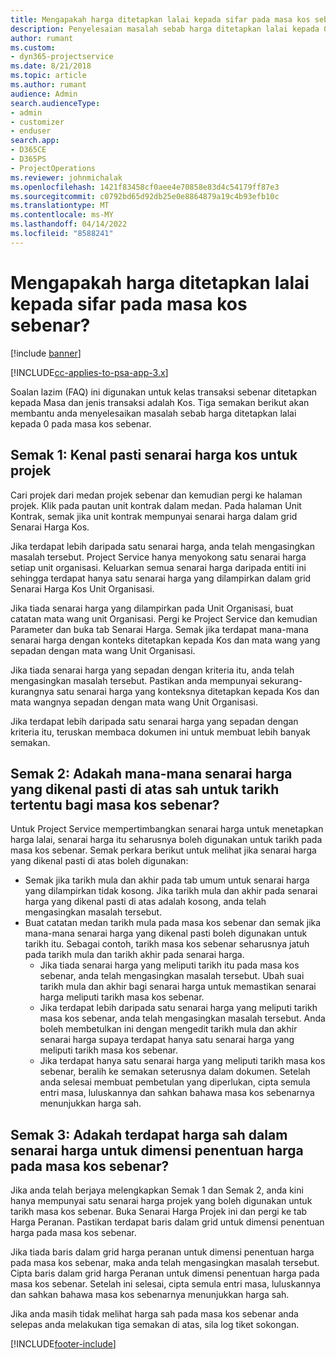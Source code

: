 ```yaml
---
title: Mengapakah harga ditetapkan lalai kepada sifar pada masa kos sebenar?
description: Penyelesaian masalah sebab harga ditetapkan lalai kepada 0 pada masa kos sebenar.
author: rumant
ms.custom:
- dyn365-projectservice
ms.date: 8/21/2018
ms.topic: article
ms.author: rumant
audience: Admin
search.audienceType:
- admin
- customizer
- enduser
search.app:
- D365CE
- D365PS
- ProjectOperations
ms.reviewer: johnmichalak
ms.openlocfilehash: 1421f83458cf0aee4e70858e83d4c54179ff87e3
ms.sourcegitcommit: c0792bd65d92db25e0e8864879a19c4b93efb10c
ms.translationtype: MT
ms.contentlocale: ms-MY
ms.lasthandoff: 04/14/2022
ms.locfileid: "8588241"
---
```

# <a name="why-is-the-price-defaulting-to-zero-on-time-cost-actuals"></a>Mengapakah harga ditetapkan lalai kepada sifar pada masa kos sebenar?

[!include [banner](../includes/psa-now-project-operations.md)]

[!INCLUDE[cc-applies-to-psa-app-3.x](../includes/cc-applies-to-psa-app-3x.md)]

Soalan lazim (FAQ) ini digunakan untuk kelas transaksi sebenar ditetapkan kepada Masa dan jenis transaksi adalah Kos. Tiga semakan berikut akan membantu anda menyelesaikan masalah sebab harga ditetapkan lalai kepada 0 pada masa kos sebenar.
 
## <a name="check-1-identify-the-cost-price-list-for-the-project"></a>Semak 1: Kenal pasti senarai harga kos untuk projek

Cari projek dari medan projek sebenar dan kemudian pergi ke halaman projek. Klik pada pautan unit kontrak dalam medan. Pada halaman Unit Kontrak, semak jika unit kontrak mempunyai senarai harga dalam grid Senarai Harga Kos.

Jika terdapat lebih daripada satu senarai harga, anda telah mengasingkan masalah tersebut. Project Service hanya menyokong satu senarai harga setiap unit organisasi. Keluarkan semua senarai harga daripada entiti ini sehingga terdapat hanya satu senarai harga yang dilampirkan dalam grid Senarai Harga Kos Unit Organisasi.

Jika tiada senarai harga yang dilampirkan pada Unit Organisasi, buat catatan mata wang unit Organisasi. Pergi ke Project Service dan kemudian Parameter dan buka tab Senarai Harga. Semak jika terdapat mana-mana senarai harga dengan konteks ditetapkan kepada Kos dan mata wang yang sepadan dengan mata wang Unit Organisasi.
 
Jika tiada senarai harga yang sepadan dengan kriteria itu, anda telah mengasingkan masalah tersebut. Pastikan anda mempunyai sekurang-kurangnya satu senarai harga yang konteksnya ditetapkan kepada Kos dan mata wangnya sepadan dengan mata wang Unit Organisasi.

Jika terdapat lebih daripada satu senarai harga yang sepadan dengan kriteria itu, teruskan membaca dokumen ini untuk membuat lebih banyak semakan.

## <a name="check-2-are-any-of-the-price-lists-identified-above-valid-for-the-specific-date-of-the-time-cost-actual"></a>Semak 2: Adakah mana-mana senarai harga yang dikenal pasti di atas sah untuk tarikh tertentu bagi masa kos sebenar?

Untuk Project Service mempertimbangkan senarai harga untuk menetapkan harga lalai, senarai harga itu seharusnya boleh digunakan untuk tarikh pada masa kos sebenar. Semak perkara berikut untuk melihat jika senarai harga yang dikenal pasti di atas boleh digunakan:

- Semak jika tarikh mula dan akhir pada tab umum untuk senarai harga yang dilampirkan tidak kosong. Jika tarikh mula dan akhir pada senarai harga yang dikenal pasti di atas adalah kosong, anda telah mengasingkan masalah tersebut. 
- Buat catatan medan tarikh mula pada masa kos sebenar dan semak jika mana-mana senarai harga yang dikenal pasti boleh digunakan untuk tarikh itu. Sebagai contoh, tarikh masa kos sebenar seharusnya jatuh pada tarikh mula dan tarikh akhir pada senarai harga. 
    - Jika tiada senarai harga yang meliputi tarikh itu pada masa kos sebenar, anda telah mengasingkan masalah tersebut. Ubah suai tarikh mula dan akhir bagi senarai harga untuk memastikan senarai harga meliputi tarikh masa kos sebenar. 
    - Jika terdapat lebih daripada satu senarai harga yang meliputi tarikh masa kos sebenar, anda telah mengasingkan masalah tersebut. Anda boleh membetulkan ini dengan mengedit tarikh mula dan akhir senarai harga supaya terdapat hanya satu senarai harga yang meliputi tarikh masa kos sebenar. 
    - Jika terdapat hanya satu senarai harga yang meliputi tarikh masa kos sebenar, beralih ke semakan seterusnya dalam dokumen.
Setelah anda selesai membuat pembetulan yang diperlukan, cipta semula entri masa, luluskannya dan sahkan bahawa masa kos sebenarnya menunjukkan harga sah.

## <a name="check-3-is-there-a-price-in-the-price-list-for-the-pricing-dimensions-on-the-time-cost-actual"></a>Semak 3: Adakah terdapat harga sah dalam senarai harga untuk dimensi penentuan harga pada masa kos sebenar?

Jika anda telah berjaya melengkapkan Semak 1 dan Semak 2, anda kini hanya mempunyai satu senarai harga projek yang boleh digunakan untuk tarikh masa kos sebenar. Buka Senarai Harga Projek ini dan pergi ke tab Harga Peranan. Pastikan terdapat baris dalam grid untuk dimensi penentuan harga pada masa kos sebenar.

Jika tiada baris dalam grid harga peranan untuk dimensi penentuan harga pada masa kos sebenar, maka anda telah mengasingkan masalah tersebut. Cipta baris dalam grid harga Peranan untuk dimensi penentuan harga pada masa kos sebenar. Setelah ini selesai, cipta semula entri masa, luluskannya dan sahkan bahawa masa kos sebenarnya menunjukkan harga sah.
 
Jika anda masih tidak melihat harga sah pada masa kos sebenar anda selepas anda melakukan tiga semakan di atas, sila log tiket sokongan.





[!INCLUDE[footer-include](../includes/footer-banner.md)]
